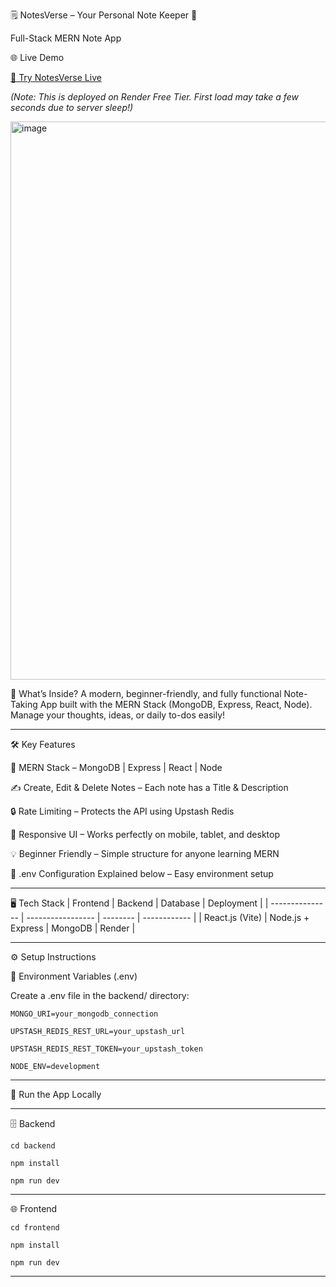 🗒️ NotesVerse – Your Personal Note Keeper 🚀

   Full-Stack MERN Note App

🌐 Live Demo

[🚀 Try NotesVerse Live](https://notesverse.onrender.com)

_(Note: This is deployed on Render Free Tier. First load may take a few seconds due to server sleep!)_

                                        

<img width="1919" height="893" alt="image" src="https://github.com/user-attachments/assets/fb1b1122-aa68-429e-8f92-bed9b9ed3d62" />




🌟 What’s Inside?
A modern, beginner-friendly, and fully functional Note-Taking App built with the MERN Stack (MongoDB, Express, React, Node).
Manage your thoughts, ideas, or daily to-dos easily!

--------------------------------------------------------------------------

🛠️ Key Features

🧱 MERN Stack – MongoDB | Express | React | Node

✍️ Create, Edit & Delete Notes – Each note has a Title & Description

🔒 Rate Limiting – Protects the API using Upstash Redis

📱 Responsive UI – Works perfectly on mobile, tablet, and desktop

💡 Beginner Friendly – Simple structure for anyone learning MERN

🔧 .env Configuration Explained below – Easy environment setup

--------------------------------------------------------------------------

🖥️ Tech Stack
| Frontend        | Backend           | Database | Deployment   |
| --------------- | ----------------- | -------- | ------------ |
| React.js (Vite) | Node.js + Express | MongoDB  | Render       |

--------------------------------------------------------------------------

⚙️ Setup Instructions

🔐 Environment Variables (.env)

Create a .env file in the backend/ directory:

    MONGO_URI=your_mongodb_connection
    
    UPSTASH_REDIS_REST_URL=your_upstash_url
    
    UPSTASH_REDIS_REST_TOKEN=your_upstash_token
    
    NODE_ENV=development

--------------------------------------------------------------------------


🔧 Run the App Locally

----------------------------

🗄️ Backend

    cd backend
    
    npm install
    
    npm run dev

--------------------------------------------------------------------------

🌐 Frontend

    cd frontend
    
    npm install
    
    npm run dev


--------------------------------------------------------------------------



